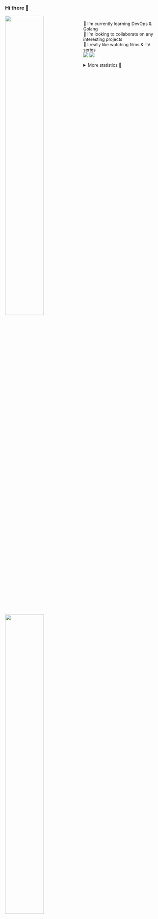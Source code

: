 ### Hi there 👋


[<img align="left" width="50%" src="https://github-readme-stats.vercel.app/api?username=rufusnufus&hide=issues&show_icons=true&count_private=true&theme=transparent&title_color=FF6F40&text_color=FBF9F8&icon_color=F48242&hide_border=true&hide_title=true#gh-dark-mode-only">](https://metrics.lecoq.io/rufusnufus#gh-dark-mode-only)
[<img align="left" width="50%" src="https://github-readme-stats.vercel.app/api?username=rufusnufus&hide=issues&show_icons=true&count_private=true&theme=transparent&title_color=FF6533&text_color=4D4644&icon_color=FF8038&hide_border=true&hide_title=true#gh-light-mode-only">](https://metrics.lecoq.io/rufusnufus#gh-light-mode-only)

<p>
  <br>
  🌱 I’m currently learning DevOps & Golang</br>
  👯 I’m looking to collaborate on any interesting projects</br>
  🎥 I really like watching films & TV series</br>
  <a href="https://linkedin.com/in/rufusnufus"><img src="https://img.shields.io/badge/linkedin-0077B5.svg?style=for-the-badge&logo=linkedin&logoColor=white"/></a>
  <a href="https://t.me/rufusnufus"><img src="https://img.shields.io/badge/-telegram-black?style=for-the-badge&color=blue&logo=telegram"/></a>
</p>

<p text-align="left">
<details>
  <summary>More statistics 👀</summary><br/>

<!--START_SECTION:waka-->
![Code Time](http://img.shields.io/badge/Code%20Time-757%20hrs%2018%20mins-blue)

![Profile Views](http://img.shields.io/badge/Profile%20Views-0-blue)

**I'm an Early 🐤** 

```text
🌞 Morning                13099 commits       ██████░░░░░░░░░░░░░░░░░░░   22.90 % 
🌆 Daytime                33385 commits       ███████████████░░░░░░░░░░   58.36 % 
🌃 Evening                9718 commits        ████░░░░░░░░░░░░░░░░░░░░░   16.99 % 
🌙 Night                  1004 commits        ░░░░░░░░░░░░░░░░░░░░░░░░░   01.76 % 
```
📅 **I'm Most Productive on Monday** 

```text
Monday                   12166 commits       █████░░░░░░░░░░░░░░░░░░░░   21.27 % 
Tuesday                  10974 commits       █████░░░░░░░░░░░░░░░░░░░░   19.18 % 
Wednesday                11868 commits       █████░░░░░░░░░░░░░░░░░░░░   20.75 % 
Thursday                 11173 commits       █████░░░░░░░░░░░░░░░░░░░░   19.53 % 
Friday                   9493 commits        ████░░░░░░░░░░░░░░░░░░░░░   16.59 % 
Saturday                 1030 commits        ░░░░░░░░░░░░░░░░░░░░░░░░░   01.80 % 
Sunday                   502 commits         ░░░░░░░░░░░░░░░░░░░░░░░░░   00.88 % 
```


📊 **This Week I Spent My Time On** 

```text
💬 Programming Languages: 
YAML                     42 mins             ████████░░░░░░░░░░░░░░░░░   32.64 % 
Other                    35 mins             ███████░░░░░░░░░░░░░░░░░░   26.93 % 
Go                       16 mins             ███░░░░░░░░░░░░░░░░░░░░░░   12.59 % 
JSON                     10 mins             ██░░░░░░░░░░░░░░░░░░░░░░░   08.21 % 
HCL                      7 mins              █░░░░░░░░░░░░░░░░░░░░░░░░   05.72 % 

🔥 Editors: 
VS Code                  1 hr 35 mins        ██████████████████░░░░░░░   73.20 % 
iTerm2                   35 mins             ███████░░░░░░░░░░░░░░░░░░   26.80 % 
```

**I Mostly Code in Java** 

```text
Go                       37 repos            █████░░░░░░░░░░░░░░░░░░░░   20.11 % 
Python                   17 repos            ██░░░░░░░░░░░░░░░░░░░░░░░   09.24 % 
Smarty                   12 repos            ██░░░░░░░░░░░░░░░░░░░░░░░   06.52 % 
HCL                      9 repos             █░░░░░░░░░░░░░░░░░░░░░░░░   04.89 % 
Kotlin                   8 repos             █░░░░░░░░░░░░░░░░░░░░░░░░   04.35 % 
```




 Last Updated on 07/04/2024 01:16:14 UTC
<!--END_SECTION:waka-->

</details>
</p>
